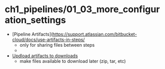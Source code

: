 # ch1_pipelines/01_03_more_configuration_settings

- [Pipeline Artifacts](https://support.atlassian.com/bitbucket-cloud/docs/use-artifacts-in-steps/
    - only for sharing files between steps
    -
- [Updload artifacts to downloads](https://support.atlassian.com/bitbucket-cloud/docs/deploy-build-artifacts-to-bitbucket-downloads/)
    - make files available to download later (zip, tar, etc)
